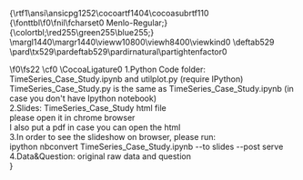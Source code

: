 {\rtf1\ansi\ansicpg1252\cocoartf1404\cocoasubrtf110
{\fonttbl\f0\fnil\fcharset0 Menlo-Regular;}
{\colortbl;\red255\green255\blue255;}
\margl1440\margr1440\vieww10800\viewh8400\viewkind0
\deftab529
\pard\tx529\pardeftab529\pardirnatural\partightenfactor0

\f0\fs22 \cf0 \CocoaLigature0 1.Python Code folder: TimeSeries_Case_Study.ipynb and utilplot.py (require IPython)\
                      TimeSeries_Case_Study.py is the same as  TimeSeries_Case_Study.ipynb  (in case you don't have Ipython notebook)\
2.Slides: TimeSeries_Case_Study html file\
          please open it in chrome browser\
          I also put a pdf in case you can open the html \
3.In order to see the slideshow on browser, please run:\
  ipython nbconvert  TimeSeries_Case_Study.ipynb --to slides --post serve\
4.Data&Question: original raw data and question \
}